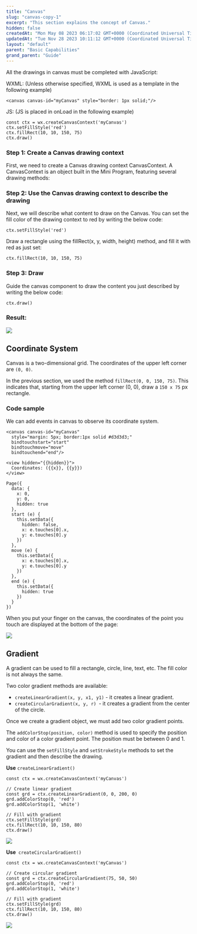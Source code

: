 ```yaml
---
title: "Canvas"
slug: "canvas-copy-1"
excerpt: "This section explains the concept of Canvas."
hidden: false
createdAt: "Mon May 08 2023 06:17:02 GMT+0000 (Coordinated Universal Time)"
updatedAt: "Tue Nov 28 2023 10:11:12 GMT+0000 (Coordinated Universal Time)"
layout: "default"
parent: "Basic Capabilities"
grand_parent: "Guide"
---
```

All the drawings in canvas must be completed with JavaScript:

WXML: (Unless otherwise specified, WXML is used as a template in the following example)

```Text code
<canvas canvas-id="myCanvas" style="border: 1px solid;"/>
```

JS: (JS is placed in onLoad in the following example)

```Text code
const ctx = wx.createCanvasContext('myCanvas')
ctx.setFillStyle('red')
ctx.fillRect(10, 10, 150, 75)
ctx.draw()
```

### Step 1: Create a Canvas drawing context

First, we need to create a Canvas drawing context CanvasContext. A CanvasContext is an object built in the Mini Program, featuring several drawing methods:

### Step 2: Use the Canvas drawing context to describe the drawing

Next, we will describe what content to draw on the Canvas. You can set the fill color of the drawing context to red by writing the below code:

```Text code
ctx.setFillStyle('red')
```

Draw a rectangle using the fillRect(x, y, width, height) method, and fill it with red as just set:

```Text code
ctx.fillRect(10, 10, 150, 75)
```

### Step 3: Draw

Guide the canvas component to draw the content you just described by writing the below code:

```
ctx.draw()
```

### Result:

![](https://files.readme.io/ae703c7-18.png)

## Coordinate System

Canvas is a two-dimensional grid. The coordinates of the upper left corner are `(0, 0)`.

In the previous section, we used the method `fillRect(0, 0, 150, 75)`. This indicates that, starting from the upper left corner (0, 0), draw a `150 x 75` px rectangle.

### Code sample

We can add events in canvas to observe its coordinate system.

```Text code
<canvas canvas-id="myCanvas"
  style="margin: 5px; border:1px solid #d3d3d3;"
  bindtouchstart="start"
  bindtouchmove="move"
  bindtouchend="end"/>

<view hidden="{{hidden}}">
  Coordinates: ({{x}}, {{y}})
</view>
```

```Text code
Page({
  data: {
    x: 0,
    y: 0,
    hidden: true
  },
  start (e) {
    this.setData({
      hidden: false,
      x: e.touches[0].x,
      y: e.touches[0].y
    })
  },
  move (e) {
    this.setData({
      x: e.touches[0].x,
      y: e.touches[0].y
    })
  },
  end (e) {
    this.setData({
      hidden: true
    })
  }
})
```

When you put your finger on the canvas, the coordinates of the point you touch are displayed at the bottom of the page:

![](https://files.readme.io/acc274a-19.gif)

## Gradient

A gradient can be used to fill a rectangle, circle, line, text, etc. The fill color is not always the same.

Two color gradient methods are available:

- `createLinearGradient(x, y, x1, y1)` - it creates a linear gradient.
- `createCircularGradient(x, y, r) `- it creates a gradient from the center of the circle.

Once we create a gradient object, we must add two color gradient points.

The `addColorStop(position, color)` method is used to specify the position and color of a color gradient point. The position must be between 0 and 1.

You can use the `setFillStyle` and `setStrokeStyle` methods to set the gradient and then describe the drawing.

**Use** `createLinearGradient()`

```Text code
const ctx = wx.createCanvasContext('myCanvas')

// Create linear gradient
const grd = ctx.createLinearGradient(0, 0, 200, 0)
grd.addColorStop(0, 'red')
grd.addColorStop(1, 'white')

// Fill with gradient
ctx.setFillStyle(grd)
ctx.fillRect(10, 10, 150, 80)
ctx.draw()
```

![](https://files.readme.io/4c3bf39-20.png)

**Use**` createCircularGradient()`

```Text code
const ctx = wx.createCanvasContext('myCanvas')

// Create circular gradient
const grd = ctx.createCircularGradient(75, 50, 50)
grd.addColorStop(0, 'red')
grd.addColorStop(1, 'white')

// Fill with gradient
ctx.setFillStyle(grd)
ctx.fillRect(10, 10, 150, 80)
ctx.draw()
```

![](https://files.readme.io/af45648-21.png)
